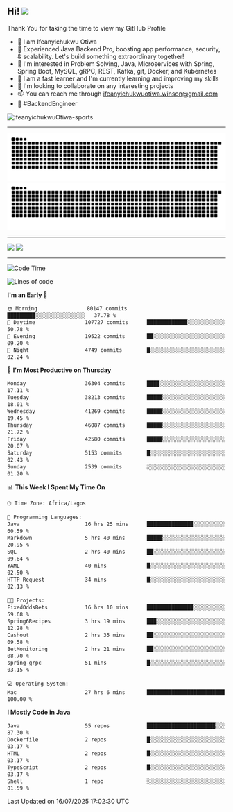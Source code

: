 <!-- BLOG-POST-LIST:START --><!-- BLOG-POST-LIST:END -->

## Hi! <img src="https://media.giphy.com/media/hvRJCLFzcasrR4ia7z/giphy.gif" width="4%"> 

Thank You for taking the time to view my GitHub Profile

- 👋 I am Ifeanyichukwu Otiwa
- 🚀 Experienced Java Backend Pro, boosting app performance, security, & scalability. Let's build something extraordinary together!
- 👀 I'm interested in Problem Solving, Java, Microservices with Spring, Spring Boot, MySQL, gRPC, REST, Kafka, git, Docker, and Kubernetes
- 🌱 I am a fast learner and I'm currently learning and improving my skills
- 💞️ I'm looking to collaborate on any interesting projects
- 📫 You can reach me through ifeanyichukwuotiwa.winson@gmail.com
- 🚀 #BackendEngineer

<p align="left" marginTop="10px"> <img src="https://komarev.com/ghpvc/?username=ifeanyichukwuOtiwa-sports&label=Profile%20views&color=0e75b6&style=for-the-badge" alt="ifeanyichukwuOtiwa-sports" /> </p>

***

<!--🐍📈SNAKEGRAPH / 🌐WEBSITE: https://github.com/Platane/snk -->
![github contribution grid snake animation](https://raw.githubusercontent.com/ifeanyichukwuOtiwa-sports/ifeanyichukwuOtiwa-sports/output/github-contribution-grid-snake-dark.svg#gh-dark-mode-only)![github contribution grid snake animation](https://raw.githubusercontent.com/ifeanyichukwuOtiwa-sports/ifeanyichukwuOtiwa-sports/output/github-contribution-grid-snake.svg#gh-light-mode-only)

***

<p float="left">
  <img float="left" src="https://github-readme-stats.vercel.app/api?username=ifeanyichukwuOtiwa-sports&count_private=true&include_all_commits=true&theme=react&show_icons=true" />
  <img float="right" src="https://github-readme-stats.vercel.app/api/top-langs/?username=ifeanyichukwuOtiwa-sports&layout=compact&show_icons=true&theme=react" /> 
</p>

***



<!--START_SECTION:waka-->
![Code Time](http://img.shields.io/badge/Code%20Time-3%2C965%20hrs%2010%20mins-blue)

![Lines of code](https://img.shields.io/badge/From%20Hello%20World%20I%27ve%20Written-58.1%20million%20lines%20of%20code-blue)

**I'm an Early 🐤** 

```text
🌞 Morning                80147 commits       █████████░░░░░░░░░░░░░░░░   37.78 % 
🌆 Daytime                107727 commits      █████████████░░░░░░░░░░░░   50.78 % 
🌃 Evening                19522 commits       ██░░░░░░░░░░░░░░░░░░░░░░░   09.20 % 
🌙 Night                  4749 commits        █░░░░░░░░░░░░░░░░░░░░░░░░   02.24 % 
```
📅 **I'm Most Productive on Thursday** 

```text
Monday                   36304 commits       ████░░░░░░░░░░░░░░░░░░░░░   17.11 % 
Tuesday                  38213 commits       █████░░░░░░░░░░░░░░░░░░░░   18.01 % 
Wednesday                41269 commits       █████░░░░░░░░░░░░░░░░░░░░   19.45 % 
Thursday                 46087 commits       █████░░░░░░░░░░░░░░░░░░░░   21.72 % 
Friday                   42580 commits       █████░░░░░░░░░░░░░░░░░░░░   20.07 % 
Saturday                 5153 commits        █░░░░░░░░░░░░░░░░░░░░░░░░   02.43 % 
Sunday                   2539 commits        ░░░░░░░░░░░░░░░░░░░░░░░░░   01.20 % 
```


📊 **This Week I Spent My Time On** 

```text
🕑︎ Time Zone: Africa/Lagos

💬 Programming Languages: 
Java                     16 hrs 25 mins      ███████████████░░░░░░░░░░   60.59 % 
Markdown                 5 hrs 40 mins       █████░░░░░░░░░░░░░░░░░░░░   20.95 % 
SQL                      2 hrs 40 mins       ██░░░░░░░░░░░░░░░░░░░░░░░   09.84 % 
YAML                     40 mins             █░░░░░░░░░░░░░░░░░░░░░░░░   02.50 % 
HTTP Request             34 mins             █░░░░░░░░░░░░░░░░░░░░░░░░   02.13 % 

🐱‍💻 Projects: 
FixedOddsBets            16 hrs 10 mins      ███████████████░░░░░░░░░░   59.68 % 
Spring6Recipes           3 hrs 19 mins       ███░░░░░░░░░░░░░░░░░░░░░░   12.28 % 
Cashout                  2 hrs 35 mins       ██░░░░░░░░░░░░░░░░░░░░░░░   09.58 % 
BetMonitoring            2 hrs 21 mins       ██░░░░░░░░░░░░░░░░░░░░░░░   08.70 % 
spring-grpc              51 mins             █░░░░░░░░░░░░░░░░░░░░░░░░   03.15 % 

💻 Operating System: 
Mac                      27 hrs 6 mins       █████████████████████████   100.00 % 
```

**I Mostly Code in Java** 

```text
Java                     55 repos            ██████████████████████░░░   87.30 % 
Dockerfile               2 repos             █░░░░░░░░░░░░░░░░░░░░░░░░   03.17 % 
HTML                     2 repos             █░░░░░░░░░░░░░░░░░░░░░░░░   03.17 % 
TypeScript               2 repos             █░░░░░░░░░░░░░░░░░░░░░░░░   03.17 % 
Shell                    1 repo              ░░░░░░░░░░░░░░░░░░░░░░░░░   01.59 % 
```




 Last Updated on 16/07/2025 17:02:30 UTC
<!--END_SECTION:waka-->

<!--
<p align="center">
![trophy](https://github-profile-trophy.vercel.app/?username=ifeanyichukwuOtiwa-sports&theme=onedark) (https://github.com/ryo-ma/github-profile-trophy)
</p>
-->

<!---
ifeanyi-otiwa/ifeanyi-otiwa is a ✨ special ✨ repository because its `README.md` (this file) appears on your GitHub profile.
You can click the Preview link to take a look at your changes.
--->
